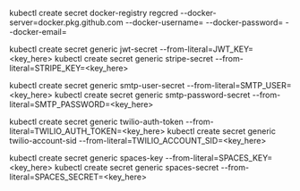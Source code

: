 kubectl create secret docker-registry regcred --docker-server=docker.pkg.github.com --docker-username=<username> --docker-password=<password> --docker-email=<email>

kubectl create secret generic jwt-secret --from-literal=JWT_KEY=<key_here>
kubectl create secret generic stripe-secret --from-literal=STRIPE_KEY=<key_here>

kubectl create secret generic smtp-user-secret --from-literal=SMTP_USER=<key_here>
kubectl create secret generic smtp-password-secret --from-literal=SMTP_PASSWORD=<key_here>

kubectl create secret generic twilio-auth-token --from-literal=TWILIO_AUTH_TOKEN=<key_here>
kubectl create secret generic twilio-account-sid --from-literal=TWILIO_ACCOUNT_SID=<key_here>

kubectl create secret generic spaces-key --from-literal=SPACES_KEY=<key_here>
kubectl create secret generic spaces-secret --from-literal=SPACES_SECRET=<key_here>

